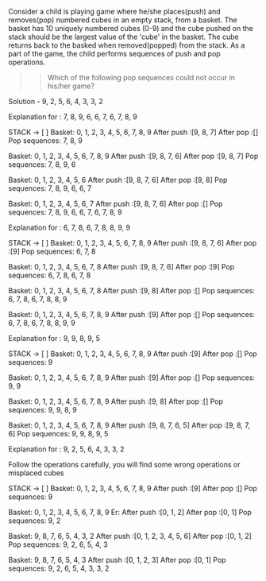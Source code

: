 Consider a child is playing game where he/she places(push) and removes(pop) numbered cubes in an empty stack, from a basket. The basket has 10 uniquely numbered cubes (0-9) and the cube pushed on the stack should be the largest value of the 'cube' in the basket. The cube returns back to the basked when removed(popped) from the stack. As a part of the game, the child performs sequences of push and pop operations.

>>Which of the following pop sequences could not occur in his/her game?

Solution - 9, 2, 5, 6, 4, 3, 3, 2

Explanation for : 7, 8, 9, 6, 6, 7, 6, 7, 8, 9

STACK -> [ ]
Basket: 0, 1, 2, 3, 4, 5, 6, 7, 8, 9
After push :[9, 8, 7] After pop :[]
Pop sequences: 7, 8, 9

Basket: 0, 1, 2, 3, 4, 5, 6, 7, 8, 9
After push :[9, 8, 7, 6] After pop :[9, 8, 7]
Pop sequences: 7, 8, 9, 6

Basket: 0, 1, 2, 3, 4, 5, 6
After push :[9, 8, 7, 6] After pop :[9, 8]
Pop sequences: 7, 8, 9, 6, 6, 7

Basket: 0, 1, 2, 3, 4, 5, 6, 7
After push :[9, 8, 7, 6] After pop :[]
Pop sequences: 7, 8, 9, 6, 6, 7, 6, 7, 8, 9

Explanation for : 6, 7, 8, 6, 7, 8, 8, 9, 9

STACK -> [ ]
Basket: 0, 1, 2, 3, 4, 5, 6, 7, 8, 9
After push :[9, 8, 7, 6] After pop :[9]
Pop sequences: 6, 7, 8

Basket: 0, 1, 2, 3, 4, 5, 6, 7, 8
After push :[9, 8, 7, 6] After pop :[9]
Pop sequences: 6, 7, 8, 6, 7, 8

Basket: 0, 1, 2, 3, 4, 5, 6, 7, 8
After push :[9, 8] After pop :[]
Pop sequences: 6, 7, 8, 6, 7, 8, 8, 9

Basket: 0, 1, 2, 3, 4, 5, 6, 7, 8, 9
After push :[9] After pop :[]
Pop sequences: 6, 7, 8, 6, 7, 8, 8, 9, 9

Explanation for : 9, 9, 8, 9, 5

STACK -> [ ]
Basket: 0, 1, 2, 3, 4, 5, 6, 7, 8, 9
After push :[9] After pop :[]
Pop sequences: 9

Basket: 0, 1, 2, 3, 4, 5, 6, 7, 8, 9
After push :[9] After pop :[]
Pop sequences: 9, 9

Basket: 0, 1, 2, 3, 4, 5, 6, 7, 8, 9
After push :[9, 8] After pop :[]
Pop sequences: 9, 9, 8, 9

Basket: 0, 1, 2, 3, 4, 5, 6, 7, 8, 9
After push :[9, 8, 7, 6, 5] After pop :[9, 8, 7, 6]
Pop sequences: 9, 9, 8, 9, 5

Explanation for : 9, 2, 5, 6, 4, 3, 3, 2

Follow the operations carefully, you will find some wrong operations or misplaced cubes

STACK -> [ ]
Basket: 0, 1, 2, 3, 4, 5, 6, 7, 8, 9
After push :[9] After pop :[]
Pop sequences: 9

Basket: 0, 1, 2, 3, 4, 5, 6, 7, 8, 9
Er: After push :[0, 1, 2] After pop :[0, 1]
Pop sequences: 9, 2

Basket: 9, 8, 7, 6, 5, 4, 3, 2
After push :[0, 1, 2, 3, 4, 5, 6] After pop :[0, 1, 2]
Pop sequences: 9, 2, 6, 5, 4, 3

Basket: 9, 8, 7, 6, 5, 4, 3
After push :[0, 1, 2, 3] After pop :[0, 1]
Pop sequences: 9, 2, 6, 5, 4, 3, 3, 2
